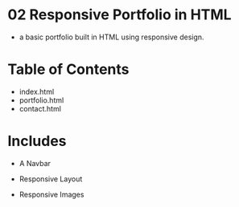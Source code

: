 # 02 Responsive Portfolio in HTML 

* a basic portfolio built in HTML using responsive design. 

# Table of Contents 

* index.html
* portfolio.html
* contact.html

# Includes 

* A Navbar

* Responsive Layout

* Responsive Images 


